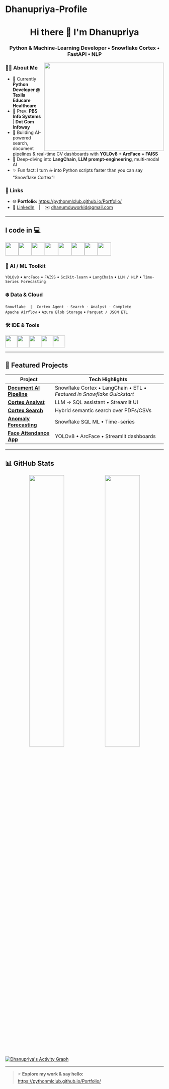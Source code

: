# Dhanupriya-Profile


<h1 align="center">Hi there 👋 I'm Dhanupriya</h1>
<h3 align="center">Python & Machine-Learning Developer • Snowflake Cortex • FastAPI • NLP</h3>

<img align="right" width="380" height="280"
     src="https://media.beehiiv.com/cdn-cgi/image/fit=scale-down,format=auto,onerror=redirect,quality=80/uploads/asset/file/21710fff-b970-4bb8-8eea-aea5455347a5/top-python-libraries-you-need-to-master-for-ai-in-2025.png?t=1740472650">

### 👩‍💻 About Me
- 🔭 Currently **Python Developer @ Texila Educare Healthcare**  
- 🏢 Prev: **PBS Info Systems** | **Dot Com Infoway**  
- 🚀 Building AI-powered search, document pipelines & real-time CV dashboards with **YOLOv8 + ArcFace + FAISS**  
- 🌱 Deep-diving into **LangChain**, **LLM prompt-engineering**, multi-modal AI  
- ✨ Fun fact: I turn ☕ into Python scripts faster than you can say “Snowflake Cortex”!  

### 🔗 Links
- 🌐 **Portfolio:** <https://pythonmlclub.github.io/Portfolio/>  
- 💼 [LinkedIn](https://www.linkedin.com/in/dhanupriya-arivanantham-3ba2ab248) | ✉️ dhanumduworkid@gmail.com  

---

## I code in 💻
<img height="42" src="https://img.icons8.com/color/48/python.png"/><img height="42" src="https://img.shields.io/badge/Streamlit-FF4B4B?style=flat&logo=streamlit&logoColor=white"/><img height="42" src="https://img.icons8.com/color/48/mysql-logo.png"/><img height="42" src="https://img.icons8.com/color/48/html-5.png"/><img height="42" src="https://img.icons8.com/color/48/css3.png"/><img height="42" src="https://img.icons8.com/color/48/javascript.png"/><img height="42" src="https://img.icons8.com/color/48/react-native.png"/><img height="42" src="https://img.shields.io/badge/FastAPI-009688?style=flat&logo=fastapi&logoColor=white"/>


### 🤖 AI / ML Toolkit
`YOLOv8` • `ArcFace` • `FAISS` • `Scikit-learn` • `LangChain` • `LLM / NLP` • `Time-Series Forecasting`

### ❄️ Data & Cloud
`Snowflake  |  Cortex Agent · Search · Analyst · Complete`  
`Apache Airflow` • `Azure Blob Storage` • `Parquet / JSON ETL`

### 🛠️ IDE & Tools
<img height="38" src="https://img.icons8.com/color/48/visual-studio-code-2019.png"/><img height="38" src="https://img.icons8.com/color/48/jupyter.png"/><img height="38" src="https://img.icons8.com/color/48/github.png"/><img height="38" src="https://img.icons8.com/nolan/48/postman-api.png"/><img height="38" src="https://img.icons8.com/color/48/google-colab.png"/>

---

## 🚀 Featured Projects
| Project | Tech Highlights |
|---------|-----------------|
| **[Document AI Pipeline](https://github.com/PythonMLClub/DOC_AI_Pipeline-main)** | Snowflake Cortex • LangChain • ETL • *Featured in Snowflake Quickstart* |
| **[Cortex Analyst](https://github.com/PythonMLClub/Cortex-Analyst-main)** | LLM → SQL assistant • Streamlit UI |
| **[Cortex Search](https://github.com/PythonMLClub/CortexSearch-main)** | Hybrid semantic search over PDFs/CSVs |
| **[Anomaly Forecasting](https://github.com/PythonMLClub/Anomaly_Forecasting_Snowflake)** | Snowflake SQL ML • Time-series |
| **[Face Attendance App](https://github.com/PythonMLClub/Face-Recognition-Attendance-Tracker)** | YOLOv8 • ArcFace • Streamlit dashboards |

---

## 📊 GitHub Stats
<p align="center">
  <img width="47%" src="https://github-readme-stats.vercel.app/api?username=PythonMLClub&show_icons=true&theme=radical&hide=issues" />
  <img width="47%" src="https://github-readme-streak-stats.herokuapp.com/?user=PythonMLClub&theme=radical" />
</p>

[![Dhanupriya's Activity Graph](https://github-readme-activity-graph.vercel.app/graph?username=PythonMLClub&bg_color=000000&color=ffffff&line=51f565&point=ffffff&area=true&hide_border=true)](https://github.com/ashutosh00710/github-readme-activity-graph)

---

> ⭐️ **Explore my work & say hello:** <https://pythonmlclub.github.io/Portfolio/>
